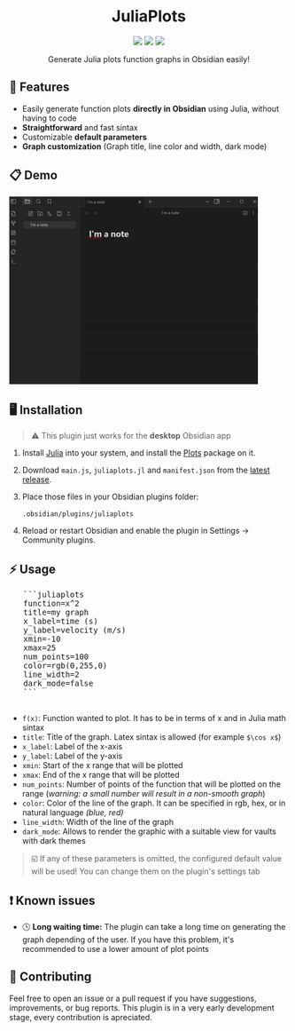 <center>
  <h1>JuliaPlots</h1>

  <img src="https://img.shields.io/badge/release-v0.3-blue"> <img src="https://img.shields.io/badge/Obsidian-483699?style=flat&logo=Obsidian&logoColor=white"> <img src="https://img.shields.io/badge/Julia-9558B2?style=flat&logo=julia&logoColor=white">
  <p>Generate Julia plots function graphs in Obsidian easily!</p>

</center>



## 🌟 Features
- Easily generate function plots **directly in Obsidian** using Julia, without having to code
- **Straightforward** and fast sintax
- Customizable **default parameters**
- **Graph customization** (Graph title, line color and width, dark mode)


## 📋 Demo

![Demo gif](demo/demo.gif)

## 🖥️ Installation
> ⚠️ This plugin just works for the **desktop** Obsidian app

1. Install [Julia](https://julialang.org/) into your system, and install the [Plots](https://docs.juliaplots.org/stable/) package on it.

2. Download `main.js`, `juliaplots.jl` and `manifest.json` from the [latest release](https://github.com/ivnmansi/juliaplots/releases).

3. Place those files in your Obsidian plugins folder:

   ```
   .obsidian/plugins/juliaplots
   ```

4. Reload or restart Obsidian and enable the plugin in Settings → Community plugins.

## ⚡ Usage
   <pre>
   ```juliaplots
   function=x^2
   title=my graph
   x_label=time (s)
   y_label=velocity (m/s)
   xmin=-10
   xmax=25
   num_points=100
   color=rgb(0,255,0)
   line_width=2
   dark_mode=false
   ```
   </pre>

   - `f(x)`: Function wanted to plot. It has to be in terms of x and in Julia math sintax
   - `title`: Title of the graph. Latex sintax is allowed (for example `$\cos x$`)
   - `x_label`: Label of the x-axis
   - `y_label`: Label of the y-axis
   - `xmin`: Start of the x range that will be plotted
   - `xmax`: End of the x range that will be plotted
   - `num_points`: Number of points of the function that will be plotted on the range (*warning: a small number will result in a non-smooth graph*)
   - `color`: Color of the line of the graph. It can be specified in rgb, hex, or in natural language *(blue, red)*
   - `line_width`: Width of the line of the graph
   - `dark_mode`: Allows to render the graphic with a suitable view for vaults with dark themes

   > ☑️ If any of these parameters is omitted, the configured default value will be used! You can change them on the plugin's settings tab

## ❗ Known issues
- 🕒 **Long waiting time:** The plugin can take a long time on generating the graph depending of the user. If you have this problem, it's recommended to use a lower amount of plot points


## 🤝 Contributing
Feel free to open an issue or a pull request if you have suggestions, improvements, or bug reports. This plugin is in a very early development stage, every contribution is apreciated.